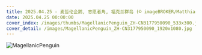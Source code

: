 ```yaml
---
title: 2025.04.25 - 麦哲伦企鹅, 志愿者角, 福克兰群岛 (© imageBROKER/Matthias Graben/Getty Images)
date: 2025.04.25 00:00:00
cover_index: /images/thumbs/MagellanicPenguin_ZH-CN3177950090_533x300.jpg
cover_detail: /images/MagellanicPenguin_ZH-CN3177950090_1920x1080.jpg
---
```


![MagellanicPenguin](/images/MagellanicPenguin_ZH-CN3177950090_1920x1080.jpg)
